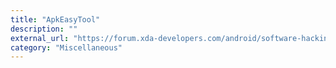 ```yaml
---
title: "ApkEasyTool"
description: ""
external_url: "https://forum.xda-developers.com/android/software-hacking/tool-apk-easy-tool-v1-02-windows-gui-t3333960"
category: "Miscellaneous"
---
```

